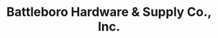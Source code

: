 ---
title: "Battleboro Hardware & Supply Co., Inc."
url: /battleboro/battleboro-hardware-and-supply-co-inc/
shop: hardware
---